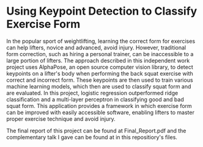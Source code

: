# Using Keypoint Detection to Classify Exercise Form

In the popular sport of weightlifting, learning the correct form for exercises can help lifters, novice and advanced, avoid injury. However, traditional form correction, such as hiring a personal trainer, can be inaccessible to a large portion of lifters. The approach described in this independent work project uses AlphaPose, an open source computer vision library, to detect keypoints on a lifter's body when performing the back squat exercise with correct and incorrect form. These keypoints are then used to train various machine learning models, which then are used to classify squat form and are evaluated. In this project, logistic regression outperformed ridge classification and a multi-layer perceptron in classifying good and bad squat form. This application provides a framework in which exercise form can be improved with easily accessible software, enabling lifters to master proper exercise technique and avoid injury.

The final report of this project can be found at Final_Report.pdf and the complementary talk I gave can be found at  in this repositiory's files.
